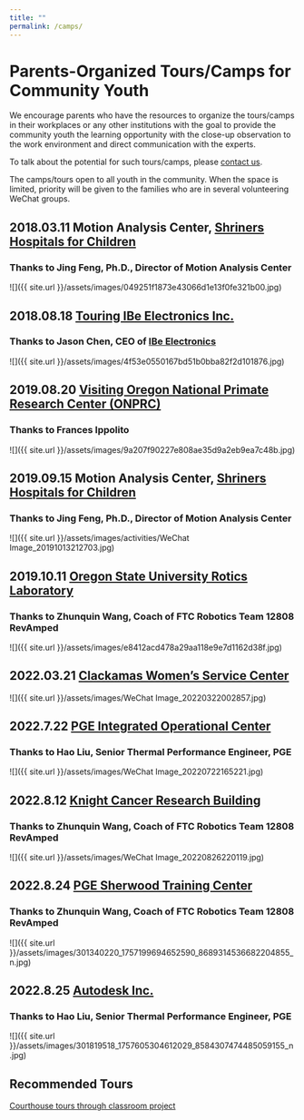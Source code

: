 ```yaml
---
title: ""
permalink: /camps/
---
```


# Parents-Organized Tours/Camps for Community Youth

We encourage parents who have the resources to organize the tours/camps in their workplaces or any other institutions with the goal to provide the community youth the learning opportunity with the close-up observation to the work environment and direct communication with the experts.

To talk about the potential for such tours/camps, please [contact us](http://pdxchinese.org/contact/).

The camps/tours open to all youth in the community. When the space is limited, priority will be given to the families who are in several volunteering WeChat groups.

## 2018.03.11 Motion Analysis Center, [Shriners Hospitals for Children](https://www.shrinershospitalsforchildren.org/shc)  
### Thanks to Jing Feng, Ph.D., Director of Motion Analysis Center  

![]({{ site.url }}/assets/images/049251f1873e43066d1e13f0fe321b00.jpg)

## 2018.08.18 [Touring IBe Electronics Inc.](http://pdxchinese.org/ibe-tour-kids-2018/)  
### Thanks to Jason Chen, CEO of [IBe Electronics](http://pcbaaa.com/)  

![]({{ site.url }}/assets/images/4f53e0550167bd51b0bba82f2d101876.jpg)

## 2019.08.20 [Visiting Oregon National Primate Research Center (ONPRC)](http://pdxchinese.org/visit_primate_center_2019/)  
### Thanks to Frances Ippolito  

![]({{ site.url }}/assets/images/9a207f90227e808ae35d9a2eb9ea7c48b.jpg)

## 2019.09.15 Motion Analysis Center, [Shriners Hospitals for Children](https://www.shrinershospitalsforchildren.org/shc)   
### Thanks to Jing Feng, Ph.D., Director of Motion Analysis Center  

![]({{ site.url }}/assets/images/activities/WeChat Image_20191013212703.jpg)

## 2019.10.11 [Oregon State University Rotics Laboratory](https://mime.oregonstate.edu/research/drl/)   
### Thanks to Zhunquin Wang, Coach of FTC Robotics Team 12808 RevAmped  

![]({{ site.url }}/assets/images/e8412acd478a29aa118e9e7d1162d38f.jpg)

## 2022.03.21 [Clackamas Women’s Service Center](https://www.cwsor.org/)   
![]({{ site.url }}/assets/images/WeChat Image_20220322002857.jpg)  

## 2022.7.22 [PGE Integrated Operational Center](https://portlandgeneral.com/media-gallery/operations-facilities)   
### Thanks to Hao Liu, Senior Thermal Performance Engineer, PGE  

![]({{ site.url }}/assets/images/WeChat Image_20220722165221.jpg)

## 2022.8.12 [Knight Cancer Research Building](https://www.ohsu.edu/visit/knight-cancer-research-building)   
### Thanks to Zhunquin Wang, Coach of FTC Robotics Team 12808 RevAmped   

![]({{ site.url }}/assets/images/WeChat Image_20220826220119.jpg)

## 2022.8.24 [PGE Sherwood Training Center](https://portlandgeneral.com/media-gallery/pge-line-crews-in-action)   
### Thanks to Zhunquin Wang, Coach of FTC Robotics Team 12808 RevAmped   

![]({{ site.url }}/assets/images/301340220_1757199694652590_8689314536682204855_n.jpg)

## 2022.8.25 [Autodesk Inc.](https://www.autodesk.com/)   
### Thanks to Hao Liu, Senior Thermal Performance Engineer, PGE   

![]({{ site.url }}/assets/images/301819518_1757605304612029_8584307474485059155_n.jpg)

## Recommended Tours

[Courthouse tours through classroom project](https://classroomlaw.org/student-programs/courthouse-tours/)

